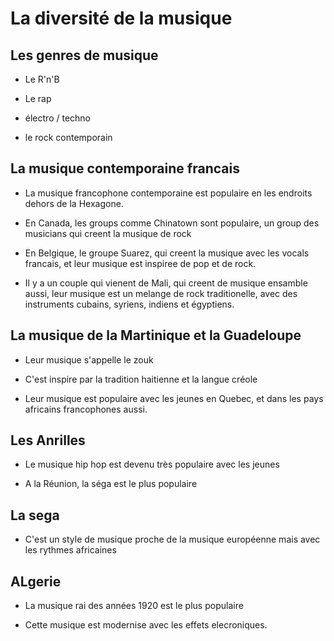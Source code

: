 # La diversité de la musique

## Les genres de musique

- Le R'n'B

- Le rap

- électro / techno

- le rock contemporain

## La musique contemporaine francais

- La musique francophone contemporaine est populaire en les endroits dehors de la Hexagone.

- En Canada, les groups comme Chinatown sont populaire, un group des musicians qui creent la musique de rock

- En Belgique, le groupe Suarez, qui creent la musique avec les vocals francais, et leur musique est inspiree de pop et de rock.

- Il y a un couple qui vienent de Mali, qui creent de musique ensamble aussi, leur musique est un melange de rock traditionelle, avec des instruments cubains, syriens, indiens et égyptiens.

## La musique de la Martinique et la Guadeloupe

- Leur musique s'appelle le zouk

- C'est inspire par la tradition haitienne et la langue créole

- Leur musique est populaire avec les jeunes en Quebec, et dans les pays africains francophones aussi. 

## Les Anrilles

- Le musique hip hop est devenu très populaire avec les jeunes

- A la Réunion, la séga est le plus populaire

## La sega

- C'est un style de musique proche de la musique européenne mais avec les rythmes africaines

## ALgerie

- La musique rai des années 1920 est le plus populaire

- Cette musique est modernise avec les effets elecroniques.